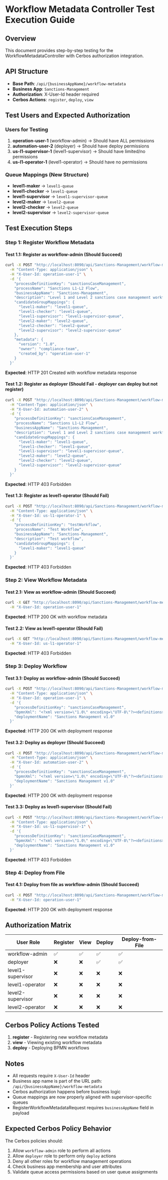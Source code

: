 # Workflow Metadata Controller Test Execution Guide

## Overview
This document provides step-by-step testing for the WorkflowMetadataController with Cerbos authorization integration.

## API Structure
- **Base Path**: `/api/{businessAppName}/workflow-metadata`
- **Business App**: `Sanctions-Management`
- **Authorization**: X-User-Id header required
- **Cerbos Actions**: `register`, `deploy`, `view`

## Test Users and Expected Authorization

### Users for Testing
1. **operation-user-1** (workflow-admin) → Should have ALL permissions
2. **automation-user-2** (deployer) → Should have deploy permissions
3. **us-l1-supervisor-1** (level1-supervisor) → Should have limited/no permissions
4. **us-l1-operator-1** (level1-operator) → Should have no permissions

### Queue Mappings (New Structure)
- **level1-maker** → `level1-queue`
- **level1-checker** → `level1-queue`
- **level1-supervisor** → `level1-supervisor-queue`
- **level2-maker** → `level2-queue`
- **level2-checker** → `level2-queue`
- **level2-supervisor** → `level2-supervisor-queue`

## Test Execution Steps

### Step 1: Register Workflow Metadata

#### Test 1.1: Register as workflow-admin (Should Succeed)
```bash
curl -X POST "http://localhost:8090/api/Sanctions-Management/workflow-metadata/register" \
  -H "Content-Type: application/json" \
  -H "X-User-Id: operation-user-1" \
  -d '{
    "processDefinitionKey": "sanctionsCaseManagement",
    "processName": "Sanctions L1-L2 Flow",
    "businessAppName": "Sanctions-Management",
    "description": "Level 1 and Level 2 sanctions case management workflow",
    "candidateGroupMappings": {
      "level1-maker": "level1-queue",
      "level1-checker": "level1-queue", 
      "level1-supervisor": "level1-supervisor-queue",
      "level2-maker": "level2-queue",
      "level2-checker": "level2-queue",
      "level2-supervisor": "level2-supervisor-queue"
    },
    "metadata": {
      "version": "1.0",
      "owner": "compliance-team",
      "created_by": "operation-user-1"
    }
  }'
```
**Expected**: HTTP 201 Created with workflow metadata response

#### Test 1.2: Register as deployer (Should Fail - deployer can deploy but not register)
```bash
curl -X POST "http://localhost:8090/api/Sanctions-Management/workflow-metadata/register" \
  -H "Content-Type: application/json" \
  -H "X-User-Id: automation-user-2" \
  -d '{
    "processDefinitionKey": "sanctionsCaseManagement",
    "processName": "Sanctions L1-L2 Flow", 
    "businessAppName": "Sanctions-Management",
    "description": "Level 1 and Level 2 sanctions case management workflow",
    "candidateGroupMappings": {
      "level1-maker": "level1-queue",
      "level1-checker": "level1-queue",
      "level1-supervisor": "level1-supervisor-queue", 
      "level2-maker": "level2-queue",
      "level2-checker": "level2-queue",
      "level2-supervisor": "level2-supervisor-queue"
    }
  }'
```
**Expected**: HTTP 403 Forbidden

#### Test 1.3: Register as level1-operator (Should Fail)
```bash
curl -X POST "http://localhost:8090/api/Sanctions-Management/workflow-metadata/register" \
  -H "Content-Type: application/json" \
  -H "X-User-Id: us-l1-operator-1" \
  -d '{
    "processDefinitionKey": "testWorkflow",
    "processName": "Test Workflow",
    "businessAppName": "Sanctions-Management", 
    "description": "Test workflow",
    "candidateGroupMappings": {
      "level1-maker": "level1-queue"
    }
  }'
```
**Expected**: HTTP 403 Forbidden

### Step 2: View Workflow Metadata

#### Test 2.1: View as workflow-admin (Should Succeed)
```bash
curl -X GET "http://localhost:8090/api/Sanctions-Management/workflow-metadata/sanctionsCaseManagement" \
  -H "X-User-Id: operation-user-1"
```
**Expected**: HTTP 200 OK with workflow metadata

#### Test 2.2: View as level1-operator (Should Fail)
```bash
curl -X GET "http://localhost:8090/api/Sanctions-Management/workflow-metadata/sanctionsCaseManagement" \
  -H "X-User-Id: us-l1-operator-1"
```
**Expected**: HTTP 403 Forbidden

### Step 3: Deploy Workflow

#### Test 3.1: Deploy as workflow-admin (Should Succeed)
```bash
curl -X POST "http://localhost:8090/api/Sanctions-Management/workflow-metadata/deploy" \
  -H "Content-Type: application/json" \
  -H "X-User-Id: operation-user-1" \
  -d '{
    "processDefinitionKey": "sanctionsCaseManagement",
    "bpmnXml": "<?xml version=\"1.0\" encoding=\"UTF-8\"?><definitions><!-- Valid BPMN XML here --></definitions>",
    "deploymentName": "Sanctions Management v1.0"
  }'
```
**Expected**: HTTP 200 OK with deployment response

#### Test 3.2: Deploy as deployer (Should Succeed)
```bash
curl -X POST "http://localhost:8090/api/Sanctions-Management/workflow-metadata/deploy" \
  -H "Content-Type: application/json" \
  -H "X-User-Id: automation-user-2" \
  -d '{
    "processDefinitionKey": "sanctionsCaseManagement", 
    "bpmnXml": "<?xml version=\"1.0\" encoding=\"UTF-8\"?><definitions><!-- Valid BPMN XML here --></definitions>",
    "deploymentName": "Sanctions Management v1.0"
  }'
```
**Expected**: HTTP 200 OK with deployment response

#### Test 3.3: Deploy as level1-supervisor (Should Fail)
```bash
curl -X POST "http://localhost:8090/api/Sanctions-Management/workflow-metadata/deploy" \
  -H "Content-Type: application/json" \
  -H "X-User-Id: us-l1-supervisor-1" \
  -d '{
    "processDefinitionKey": "sanctionsCaseManagement",
    "bpmnXml": "<?xml version=\"1.0\" encoding=\"UTF-8\"?><definitions><!-- Valid BPMN XML here --></definitions>",
    "deploymentName": "Sanctions Management v1.0"
  }'
```
**Expected**: HTTP 403 Forbidden

### Step 4: Deploy from File

#### Test 4.1: Deploy from file as workflow-admin (Should Succeed)
```bash
curl -X POST "http://localhost:8090/api/Sanctions-Management/workflow-metadata/deploy-from-file?processDefinitionKey=sanctionsCaseManagement&filename=simple-validation-script.bpmn20.xml" \
  -H "X-User-Id: operation-user-1"
```
**Expected**: HTTP 200 OK with deployment response

## Authorization Matrix

| User Role | Register | View | Deploy | Deploy-from-File |
|-----------|----------|------|--------|------------------|
| workflow-admin | ✅ | ✅ | ✅ | ✅ |
| deployer | ❌ | ❌ | ✅ | ✅ |
| level1-supervisor | ❌ | ❌ | ❌ | ❌ |
| level1-operator | ❌ | ❌ | ❌ | ❌ |
| level2-supervisor | ❌ | ❌ | ❌ | ❌ |
| level2-operator | ❌ | ❌ | ❌ | ❌ |

## Cerbos Policy Actions Tested

1. **register** - Registering new workflow metadata
2. **view** - Viewing existing workflow metadata  
3. **deploy** - Deploying BPMN workflows

## Notes

- All requests require `X-User-Id` header
- Business app name is part of the URL path: `/api/{businessAppName}/workflow-metadata`
- Cerbos authorization happens before business logic
- Queue mappings are now properly aligned with supervisor-specific queues
- RegisterWorkflowMetadataRequest requires `businessAppName` field in payload

## Expected Cerbos Policy Behavior

The Cerbos policies should:
1. Allow `workflow-admin` role to perform all actions
2. Allow `deployer` role to perform only `deploy` actions  
3. Deny all other roles for workflow management operations
4. Check business app membership and user attributes
5. Validate queue access permissions based on user queue assignments